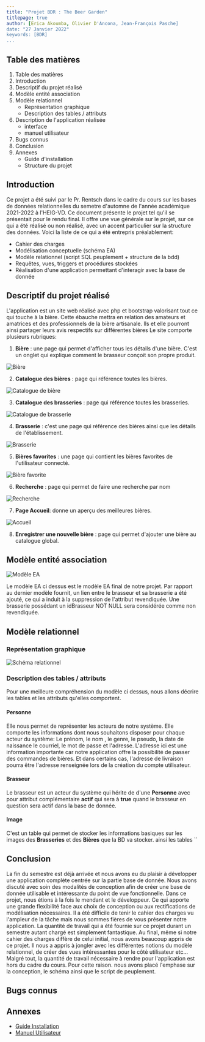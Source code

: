 ```yaml
---
title: "Projet BDR : The Beer Garden"
titlepage: true
author: [Erica Akoumba, Olivier D'Ancona, Jean-François Pasche]
date: "27 Janvier 2022"
keywords: [BDR]
...
```


## Table des matières

1.  Table des matières
2.  Introduction
3.  Descriptif du projet réalisé
4.  Modèle entité association
5.  Modèle relationnel
    -   Représentation graphique
    -   Description des tables / attributs
6.  Description de l'application réalisée
    -   interface
    -   manuel utilisateur
7.  Bugs connus
8.  Conclusion
9.  Annexes
    -   Guide d'installation
    -   Structure du projet

## Introduction

Ce projet a été suivi par le Pr. Rentsch dans le cadre du cours sur les bases de données relationnelles du semetre d'automne de l'année académique 2021-2022 à l'HEIG-VD. Ce document présente le projet tel qu'il se présentait pour le rendu final. Il offre une vue générale  sur le projet, sur ce qui a été réalisé ou non réalisé, avec un accent particulier sur la structure des données. Voici la liste de ce qui a été entrepris préalablement:

-   Cahier des charges
-   Modélisation conceptuelle (schéma EA)
-   Modèle relationnel (script SQL peuplement + structure de la bdd)
-   Requêtes, vues, triggers et procédures stockées
-   Réalisation d'une application permettant d'interagir avec la base de donnée

## Descriptif du projet réalisé

L'application est un site web réalisé avec php et bootstrap valorisant tout ce qui touche à la bière. Cette ébauche mettra en relation des amateurs et amatrices et des professionnels de la bière artisanale. Ils et elle pourront ainsi partager leurs avis respectifs sur différentes bières Le site comporte plusieurs rubriques:

1. **Bière** : une page qui permet d'afficher tous les détails d'une bière. C'est un onglet qui explique comment le brasseur conçoit son propre produit.

![Bière](images/Bière_détails.png)

2. **Catalogue des bières** : page qui référence toutes les bières.

![Catalogue de bière](images/Bières.png)

3. **Catalogue des brasseries** : page qui référence toutes les brasseries.

![Catalogue de brasserie](images/Brasseries.png)

4. **Brasserie** : c'est une page qui référence des bières ainsi que les détails de l'établissement.

![Brasserie](images/Brasserie_détails.png)

5. **Bières favorites** : une page qui contient les bières favorites de l'utilisateur connecté.

![Bière favorite](images/Favoris.png)

6. **Recherche** : page qui permet de faire une recherche par nom

![Recherche](images/Recherche.png)

7. **Page Accueil**: donne un aperçu des meilleures bières.

![Accueil](images/Accueil.png)

8. **Enregistrer une nouvelle bière** : page qui permet d'ajouter une bière au catalogue global.


## Modèle entité association

![Modèle EA](1_Schéma_EA_Révisé.png)

Le modèle EA ci dessus est le modèle EA final de notre projet. Par rapport au dernier modèle fournit, un lien entre le brasseur et sa brasserie a été ajouté, ce qui a induit à la suppression de l'attribut revendiquée. Une brasserie possédant un idBrasseur NOT NULL sera considérée comme non revendiquée.

## Modèle relationnel

### Représentation graphique

![Schéma relationnel](2_schéma_relationnel_final.png)

### Description des tables / attributs

Pour une meilleure compréhension du modèle ci dessus, nous allons décrire les tables et les attributs qu'elles comportent.

#### Personne

Elle nous permet de représenter les acteurs de notre système. Elle comporte les informations dont nous souhaitons disposer pour chaque acteur du système: Le prénom, le nom , le genre, le pseudo, la date de naissance le courriel, le mot de passe et l'adresse. L'adresse ici est une information importante car notre application offre la possibilité de passer des commandes de bières. Et dans certains cas, l'adresse de livraison pourra être l'adresse renseignée lors de la création du compte utilisateur.

#### Brasseur

Le brasseur est un acteur du système qui hérite de d'une **Personne** avec pour attribut complémentaire **actif** qui sera à **true** quand le brasseur en question sera actif dans la base de donnée.

#### Image

C'est un table qui permet de stocker les informations basiques sur les images des **Brasseries** et des **Bières** que la BD va stocker. ainsi les tables ``

## Conclusion

La fin du semestre est déjà arrivée et nous avons eu du plaisir à développer une application complète centrée sur la partie base de donnée. Nous avons discuté avec soin des modalités de conception afin de créer une base de donnée utilisable et intéressante du point de vue fonctionnelle. Dans ce projet, nous étions à la fois le mendant et le développeur. Ce qui apporte une grande flexibilité face aux choix de conception ou aux rectifications de modélisation nécessaires. Il a été difficile de tenir le cahier des charges vu l'ampleur de la tâche mais nous sommes fières de vous présenter notre application. La quantité de travail qui a été fournie sur ce projet durant un semestre autant chargé est simplement fantastique. Au final, même si notre cahier des charges diffère de celui initial, nous avons beaucoup appris de ce projet. Il nous a appris à jongler avec les différentes notions du modèle relationnel, de créer des vues intéressantes pour le côté utilisateur etc... Malgré tout, la quantité de travail nécessaire à rendre pour l'application est hors du cadre du cours. Pour cette raison. nous avons placé l'emphase sur la conception, le schéma ainsi que le script de peuplement.

## Bugs connus

## Annexes

-   [Guide Installation](4_Guide_Installation.pdf)
-   [Manuel Utilisateur](4_Manuel_Utilisateur.pdf)
